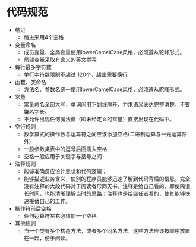 # 代码规范
+ 缩进
  - 缩进采用4个空格
+ 变量命名
  - 成员变量、全局变量使用lowerCamelCase风格，必须遵从驼峰形式。
  - 局部变量采取有含义的英文拼写
+ 每行最多字符数
  - 单行字符数限制不超过 120个，超出需要换行
+ 函数、类命名
  - 方法名、参数名统一使用lowerCamelCase风格，必须遵从驼峰形式。
+ 常量
  - 常量命名全部大写，单词间用下划线隔开，力求语义表达完整清楚，不要嫌名字长。
  - 不允许出现任何魔法值（即未经定义的常量）直接出现在代码中。
+ 空行规则
  - 数学算式的操作数与运算符之间应该添加空格(二进制运算与一元运算除外)
  - 一般参数类表中的逗号后面插入空格
  - 空格一般应用于关键字与括号之间
+ 注释规则 
  - 能够准确反应设计思想和代码逻辑；
  - 能够描述业务含义，使别的程序员能够迅速了解到代码背后的信息。完全没有注释的大段代码对于阅读者形同天书，注释是给自己看的，即使隔很长时间，也能清晰理解当时的思路；注释也是给继任者看的，使其能够快速接替自己的工作。
+ 操作符前后空格
  - 任何运算符左右必须加一个空格
+ 其他规则
  - 当一个类有多个构造方法，或者多个同名方法，这些方法应该按顺序放置在一起，便于阅读。
